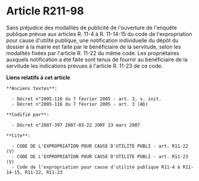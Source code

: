 # Article R211-98

Sans préjudice des modalités de publicité de l'ouverture de l'enquête publique prévue aux articles R. 11-4 à R. 11-14-15 du
code de l'expropriation pour cause d'utilité publique, une notification individuelle du dépôt du dossier à la mairie est
faite par le bénéficiaire de la servitude, selon les modalités fixées par l'article R. 11-22 du même code. Les propriétaires
auxquels notification a été faite sont tenus de fournir au bénéficiaire de la servitude les indications prévues à l'article
R. 11-23 de ce code.

**Liens relatifs à cet article**

	**Anciens textes**:

	  - Décret n°2005-116 du 7 février 2005 - art. 3, v. init.
	  - Décret n°2005-116 du 7 février 2005 - art. 3 (Ab)

	**Codifié par**:

	  - Décret n°2007-397 2007-03-22 JORF 23 mars 2007

	**Cite**:

	  - CODE DE L'EXPROPRIATION POUR CAUSE D'UTILITE PUBLI - art. R11-22 (V)
	  - CODE DE L'EXPROPRIATION POUR CAUSE D'UTILITE PUBLI - art. R11-23 (V)
	  - Code de l'expropriation pour cause d'utilité publique R11-4 à R11-14-15, R11-22, R11-23
